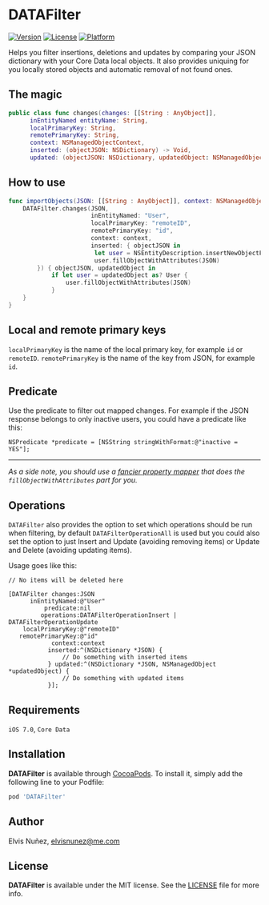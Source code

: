 # DATAFilter

[![Version](https://img.shields.io/cocoapods/v/DATAFilter.svg?style=flat)](http://cocoadocs.org/docsets/DATAFilter)
[![License](https://img.shields.io/cocoapods/l/DATAFilter.svg?style=flat)](http://cocoadocs.org/docsets/DATAFilter)
[![Platform](https://img.shields.io/cocoapods/p/DATAFilter.svg?style=flat)](http://cocoadocs.org/docsets/DATAFilter)

Helps you filter insertions, deletions and updates by comparing your JSON dictionary with your Core Data local objects. It also provides uniquing for you locally stored objects and automatic removal of not found ones.

## The magic

```swift
public class func changes(changes: [[String : AnyObject]], 
      inEntityNamed entityName: String, 
      localPrimaryKey: String, 
      remotePrimaryKey: String, 
      context: NSManagedObjectContext, 
      inserted: (objectJSON: NSDictionary) -> Void, 
      updated: (objectJSON: NSDictionary, updatedObject: NSManagedObject) -> Void)
```

## How to use

```swift
func importObjects(JSON: [[String : AnyObject]], context: NSManagedObjectContext) {
    DATAFilter.changes(JSON,
                       inEntityNamed: "User",
                       localPrimaryKey: "remoteID",
                       remotePrimaryKey: "id",
                       context: context,
                       inserted: { objectJSON in
                        let user = NSEntityDescription.insertNewObjectForEntityForName("User", inManagedObjectContext: context)
                        user.fillObjectWithAttributes(JSON)
        }) { objectJSON, updatedObject in
            if let user = updatedObject as? User {
                user.fillObjectWithAttributes(JSON)
            }
    }
}
```

## Local and remote primary keys

`localPrimaryKey` is the name of the local primary key, for example `id` or `remoteID`.
`remotePrimaryKey` is the name of the key from JSON, for example `id`.

## Predicate

Use the predicate to filter out mapped changes. For example if the JSON response belongs to only inactive users, you could have a predicate like this:

```objc
NSPredicate *predicate = [NSString stringWithFormat:@"inactive = YES"];
```

---------------

*As a side note, you should use a [fancier property mapper](https://github.com/hyperoslo/NSManagedObject-HYPPropertyMapper/blob/master/README.md) that does the `fillObjectWithAttributes` part for you.*

## Operations

`DATAFilter` also provides the option to set which operations should be run when filtering, by default `DATAFilterOperationAll` is used but you could also set the option to just Insert and Update (avoiding removing items) or Update and Delete (avoiding updating items).

Usage goes like this:

```objc
// No items will be deleted here

[DATAFilter changes:JSON
      inEntityNamed:@"User"
          predicate:nil
         operations:DATAFilterOperationInsert | DATAFilterOperationUpdate
    localPrimaryKey:@"remoteID"
   remotePrimaryKey:@"id"
            context:context
           inserted:^(NSDictionary *JSON) {
               // Do something with inserted items
           } updated:^(NSDictionary *JSON, NSManagedObject *updatedObject) {
               // Do something with updated items
           }];
```

## Requirements

`iOS 7.0`, `Core Data`

## Installation

**DATAFilter** is available through [CocoaPods](http://cocoapods.org). To install
it, simply add the following line to your Podfile:

```ruby
pod 'DATAFilter'
```

## Author

Elvis Nuñez, [elvisnunez@me.com](mailto:elvisnunez@me.com)

## License

**DATAFilter** is available under the MIT license. See the [LICENSE](https://github.com/3lvis/DATAFilter/blob/master/LICENSE.md) file for more info.
